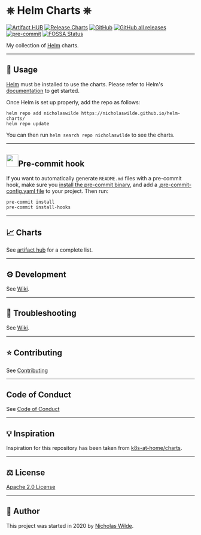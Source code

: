 # ⎈ Helm Charts ⎈
[![Artifact HUB](https://img.shields.io/endpoint?url=https://artifacthub.io/badge/repository/nicholaswilde)](https://artifacthub.io/packages/search?repo=nicholaswilde)
[![Release Charts](https://github.com/nicholaswilde/helm-charts/workflows/Release%20Charts/badge.svg)](https://github.com/nicholaswilde/helm-charts/actions)
[![GitHub](https://img.shields.io/github/license/nicholaswilde/helm-charts)](https://github.com/nicholaswilde/helm-charts/blob/main/LICENSE)
[![GitHub all releases](https://img.shields.io/github/downloads/nicholaswilde/helm-charts/total)](https://github.com/nicholaswilde/helm-charts/releases)
[![pre-commit](https://img.shields.io/badge/pre--commit-enabled-brightgreen?logo=pre-commit&logoColor=white)](https://github.com/pre-commit/pre-commit)
[![FOSSA Status](https://app.fossa.com/api/projects/git%2Bgithub.com%2Fnicholaswilde%2Fhelm-charts.svg?type=shield)](https://app.fossa.com/projects/git%2Bgithub.com%2Fnicholaswilde%2Fhelm-charts?ref=badge_shield)

My collection of [Helm](https://helm.sh/) charts.

---
 
## :book: Usage

[Helm](https://helm.sh) must be installed to use the charts.
Please refer to Helm's [documentation](https://helm.sh/docs/) to get started.

Once Helm is set up properly, add the repo as follows:

```console
helm repo add nicholaswilde https://nicholaswilde.github.io/helm-charts/
helm repo update
```
You can then run `helm search repo nicholaswilde` to see the charts.

---

<h2><img src="https://github.com/pre-commit/pre-commit.com/raw/master/logo.svg" width="32" />Pre-commit hook</h2>

If you want to automatically generate `README.md` files with a pre-commit hook, make sure you
[install the pre-commit binary](https://pre-commit.com/#install), and add a [.pre-commit-config.yaml file](./.pre-commit-config.yaml)
to your project. Then run:

```bash
pre-commit install
pre-commit install-hooks
```

---

## :chart_with_upwards_trend: Charts

See [artifact hub](https://artifacthub.io/packages/search?repo=nicholaswilde) for a complete list.

---

## :gear: Development

See [Wiki](https://github.com/nicholaswilde/helm-charts/wiki/Development).

---

## :wrench: Troubleshooting

See [Wiki](https://github.com/nicholaswilde/helm-charts/wiki/Troubleshooting).

---

## :star: Contributing

See [Contributing](./.github/CONTRIBUTING.md)

---

## Code of Conduct

See [Code of Conduct](./.github/CODE_OF_CONDUCT.md)

---

## :bulb: Inspiration

Inspiration for this repository has been taken from [k8s-at-home/charts](https://github.com/k8s-at-home/charts).

---

## :balance_scale: License

[Apache 2.0 License](./LICENSE)

---

## :pencil: Author

This project was started in 2020 by [Nicholas Wilde](https://github.com/nicholaswilde/).
